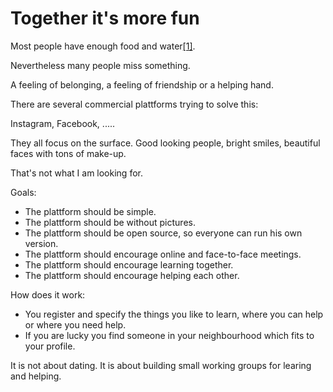 # Together it's more fun

Most people have enough food and water[[1]](https://www.gapminder.org/). 

Nevertheless many people miss something. 

A feeling of belonging, a feeling of friendship or a helping hand.

There are several commercial plattforms trying to solve this:

Instagram, Facebook, .....

They all focus on the surface. Good looking people, bright smiles, beautiful faces with
tons of make-up.

That's not what I am looking for.

Goals:

* The plattform should be simple. 
* The plattform should be without pictures.
* The plattform should be open source, so everyone can run his own version.
* The plattform should encourage online and face-to-face meetings.
* The plattform should encourage learning together.
* The plattform should encourage helping each other.

How does it work:

* You register and specify the things you like to learn, where you can help or where you need help.
* If you are lucky you find someone in your neighbourhood which fits to your profile.

It is not about dating. It is about building small working groups for learing and helping.


